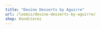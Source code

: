 ```yaml
---
title: "Devine Desserts by Aguirre"
url: /loomis/devine-desserts-by-aguirre/
shop: Konditorei
---
```

